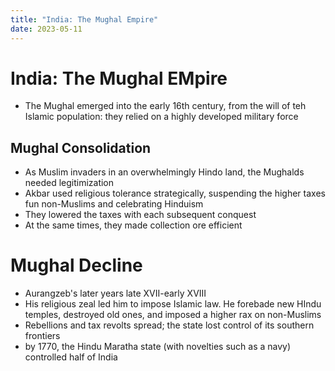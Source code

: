 ```yaml
---
title: "India: The Mughal Empire"
date: 2023-05-11
---
```

# India: The Mughal EMpire
- The Mughal emerged into the early 16th century, from the will of teh Islamic population: they relied on a highly developed military force

## Mughal Consolidation
- As Muslim invaders in an overwhelmingly Hindo land, the Mughalds needed legitimization
- Akbar used religious tolerance strategically, suspending the higher taxes fun non-Muslims and celebrating Hinduism
- They lowered the taxes with each subsequent conquest
- At the same times, they made collection ore efficient

# Mughal Decline
- Aurangzeb's later years late XVII-early XVIII
- His religious zeal led him to impose Islamic law. He forebade new HIndu temples, destroyed old ones, and imposed a higher rax on non-Muslims
- Rebellions and tax revolts spread; the state lost control of its southern frontiers
- by 1770, the Hindu Maratha state (with novelties such as a navy) controlled half of India
